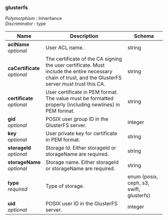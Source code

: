 
<a name="glusterfs"></a>
### glusterfs
*Polymorphism* : Inheritance  
*Discriminator* : type


|Name|Description|Schema|
|---|---|---|
|**aclName**  <br>*optional*|User ACL name.|string|
|**caCertificate**  <br>*optional*|The certificate of the CA signing the user certificate. Must include the entire necessary chain of trust, and the GlusterFS server must trust this CA.|string|
|**certificate**  <br>*optional*|User certificate in PEM format. The value must be formatted properly (including newlines) in PEM format.|string|
|**gid**  <br>*optional*|POSIX user group ID in the GlusterFS server.|integer|
|**key**  <br>*optional*|User private key for certificate in PEM format.|string|
|**storageId**  <br>*optional*|Storage Id. Either storageId or storageName are required.|string|
|**storageName**  <br>*optional*|Storage name. Either storageId or storageName are required.|string|
|**type**  <br>*required*|Type of storage.|enum (posix, ceph, s3, swift, glusterfs)|
|**uid**  <br>*optional*|POSIX user ID in the GlusterFS server.|integer|



